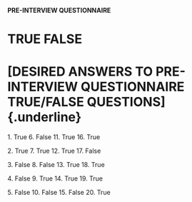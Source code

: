 **PRE-INTERVIEW QUESTIONNAIRE**

# TRUE FALSE

# [DESIRED ANSWERS TO PRE-INTERVIEW QUESTIONNAIRE TRUE/FALSE QUESTIONS]{.underline}

1\. True 6. False 11. True 16. True

2\. True 7. True 12. True 17. False

3\. False 8. False 13. True 18. True

4\. False 9. True 14. True 19. True

5\. False 10. False 15. False 20. True

